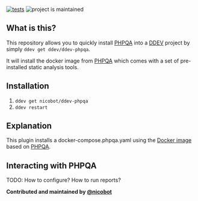 [![tests](https://github.com/ddev/ddev-addon-template/actions/workflows/tests.yml/badge.svg)](https://github.com/ddev/ddev-addon-template/actions/workflows/tests.yml) ![project is maintained](https://img.shields.io/maintenance/yes/2024.svg)

## What is this?

This repository allows you to quickly install [PHPQA](https://github.com/EdgedesignCZ/phpqa) into a [DDEV](https://ddev.readthedocs.io/en/stable/) project by simply `ddev get ddev/ddev-phpqa`.

It will install the docker image from [PHPQA](https://github.com/jakzal/phpqa) which comes with a set of pre-installed static analysis tools. 

## Installation

1. `ddev get nicobot/ddev-phpqa`
2. `ddev restart`

## Explanation

This plugin installs a docker-compose.phpqa.yaml using the [Docker image](https://hub.docker.com/r/jakzal/phpqa/) based on [PHPQA](https://github.com/jakzal/phpqa).

## Interacting with PHPQA

TODO:
How to configure?
How to run reports?

**Contributed and maintained by [@nicobot](https://github.com/nicobot)**
